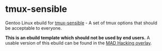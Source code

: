# tmux-sensible
Gentoo Linux ebuild for [tmux-sensible](https://github.com/tmux-plugins/tmux-sensible) - A set of tmux options that should be acceptable to everyone.

**This is an ebuild template which should not be used by end users.** A usable version of this ebuild can
be found in the [MAD Hacking overlay](https://github.com/MADhacking/overlay).
